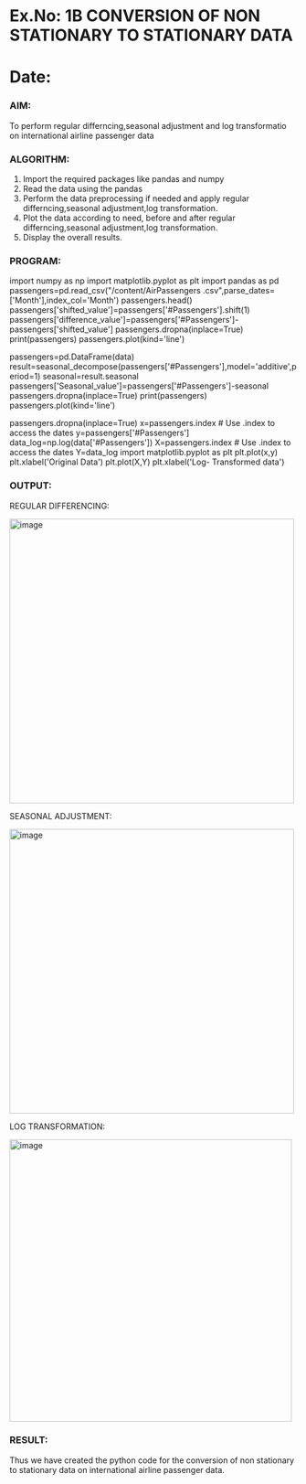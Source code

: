 # Ex.No: 1B                     CONVERSION OF NON STATIONARY TO STATIONARY DATA
# Date: 

### AIM:
To perform regular differncing,seasonal adjustment and log transformatio on international airline passenger data
### ALGORITHM:
1. Import the required packages like pandas and numpy
2. Read the data using the pandas
3. Perform the data preprocessing if needed and apply regular differncing,seasonal adjustment,log transformation.
4. Plot the data according to need, before and after regular differncing,seasonal adjustment,log transformation.
5. Display the overall results.
### PROGRAM:
import numpy as np
import matplotlib.pyplot as plt
import pandas as pd
passengers=pd.read_csv("/content/AirPassengers .csv",parse_dates=['Month'],index_col='Month')
passengers.head()
passengers['shifted_value']=passengers['#Passengers'].shift(1)
passengers['difference_value']=passengers['#Passengers']-passengers['shifted_value']
passengers.dropna(inplace=True)
print(passengers)
passengers.plot(kind='line')


passengers=pd.DataFrame(data)
result=seasonal_decompose(passengers['#Passengers'],model='additive',period=1)
seasonal=result.seasonal
passengers['Seasonal_value']=passengers['#Passengers']-seasonal
passengers.dropna(inplace=True)
print(passengers)
passengers.plot(kind='line')



passengers.dropna(inplace=True)
x=passengers.index # Use .index to access the dates
y=passengers['#Passengers']
data_log=np.log(data['#Passengers'])
X=passengers.index # Use .index to access the dates
Y=data_log
import matplotlib.pyplot as plt
plt.plot(x,y)
plt.xlabel('Original Data')
plt.plot(X,Y)
plt.xlabel('Log- Transformed data')



### OUTPUT:


REGULAR DIFFERENCING:


<img width="498" alt="image" src="https://github.com/user-attachments/assets/296f8873-2b7f-4e46-af1b-944a078b02ef">


SEASONAL ADJUSTMENT:


<img width="498" alt="image" src="https://github.com/user-attachments/assets/463b29a6-f302-4c15-9c8e-bc6481c87886">



LOG TRANSFORMATION:


<img width="494" alt="image" src="https://github.com/user-attachments/assets/d557649e-c274-47c2-b90e-f6b435769668">




### RESULT:
Thus we have created the python code for the conversion of non stationary to stationary data on international airline passenger
data.
